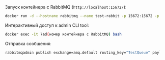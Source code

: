 
Запуск контейнера с RabbitMQ (`http://localhost:15672/`):
```bash
docker run -d --hostname rabbitmq --name test-rabbit -p 15672:15672 -p 5672:5672 rabbitmq:3-management
```

Интерактивный доступ к admin CLI tool:
```bash
docker exec -it 7ad(номер контейнера с RabbitMQ) bash
```
Отправка сообщения:
```bash
rabbitmqadmin publish exchange=amq.default routing_key="TestQueue" payload="Hello World"
```